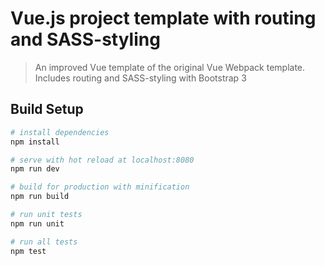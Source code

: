 # Vue.js project template with routing and SASS-styling

> An improved Vue template of the original Vue Webpack template. Includes routing and SASS-styling with Bootstrap 3

## Build Setup

``` bash
# install dependencies
npm install

# serve with hot reload at localhost:8080
npm run dev

# build for production with minification
npm run build

# run unit tests
npm run unit

# run all tests
npm test
```
